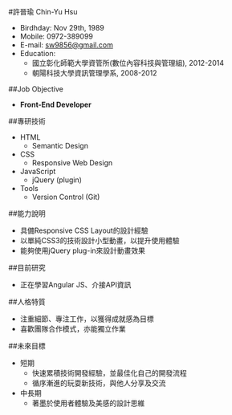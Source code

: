 #許晉瑜 Chin-Yu Hsu


- Birdhday: Nov 29th, 1989
- Mobile: 0972-389099
- E-mail: sw9856@gmail.com
- Education: 
	- 國立彰化師範大學資管所(數位內容科技與管理組), 2012-2014
	- 朝陽科技大學資訊管理學系, 2008-2012


##Job Objective
	
- **Front-End Developer**
	
 
##專研技術

- HTML
	- Semantic Design
- CSS
	- Responsive Web Design
- JavaScript
	- jQuery (plugin)
- Tools
	- Version Control (Git)


##能力說明

- 具備Responsive CSS Layout的設計經驗
- 以單純CSS3的技術設計小型動畫，以提升使用體驗
- 能夠使用jQuery plug-in來設計動畫效果


##目前研究

- 正在學習Angular JS、介接API資訊



##人格特質

- 注重細節、專注工作，以獲得成就感為目標
- 喜歡團隊合作模式，亦能獨立作業


##未來目標

- 短期
	- 快速累積技術開發經驗，並最佳化自己的開發流程
	- 循序漸進的玩耍新技術，與他人分享及交流
- 中長期
	- 著墨於使用者體驗及美感的設計思維


